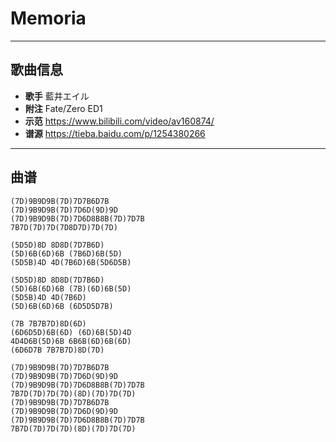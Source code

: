# Memoria

---

## 歌曲信息

- **歌手** 藍井エイル
- **附注** Fate/Zero ED1
- **示范** https://www.bilibili.com/video/av160874/
- **谱源** https://tieba.baidu.com/p/1254380266

---

## 曲谱

```
(7D)9B9D9B(7D)7D7B6D7B
(7D)9B9D9B(7D)7D6D(9D)9D
(7D)9B9D9B(7D)7D6D8B8B(7D)7D7B
7B7D(7D)7D(7D8D7D)7D(7D)

(5D5D)8D 8D8D(7D7B6D)
(5D)6B(6D)6B (7B6D)6B(5D)
(5D5B)4D 4D(7B6D)6B(5D6D5B)
 
(5D5D)8D 8D8D(7D7B6D)
(5D)6B(6D)6B (7B)(6D)6B(5D)
(5D5B)4D 4D(7B6D)
(5D)6B(6D)6B (6D5D5D7B)

(7B 7B7B7D)8D(6D)
(6D6D5D)6B(6D) (6D)6B(5D)4D
4D4D6B(5D)6B 6B6B(6D)6B(6D)  
(6D6D7B 7B7B7D)8D(7D)

(7D)9B9D9B(7D)7D7B6D7B
(7D)9B9D9B(7D)7D6D(9D)9D
(7D)9B9D9B(7D)7D6D8B8B(7D)7D7B
7B7D(7D)7D(7D)(8D)(7D)7D(7D)
(7D)9B9D9B(7D)7D7B6D7B
(7D)9B9D9B(7D)7D6D(9D)9D
(7D)9B9D9B(7D)7D6D8B8B(7D)7D7B
7B7D(7D)7D(7D)(8D)(7D)7D(7D)
```

